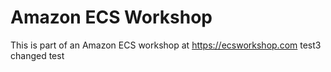 # Amazon ECS Workshop

This is part of an Amazon ECS workshop at https://ecsworkshop.com
test3
changed test
